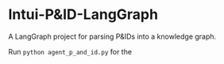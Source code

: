 # Intui-P&ID-LangGraph

A LangGraph project for parsing P&IDs into a knowledge graph.


Run 
` python agent_p_and_id.py ` for the 

